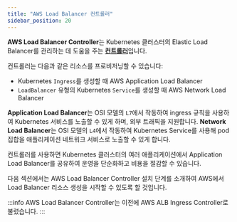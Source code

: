 ```yaml
---
title: "AWS Load Balancer 컨트롤러"
sidebar_position: 20
---
```


**AWS Load Balancer Controller**는 Kubernetes 클러스터의 Elastic Load Balancer를 관리하는 데 도움을 주는 [**컨트롤러**](https://kubernetes.io/docs/concepts/architecture/controller/)입니다.

컨트롤러는 다음과 같은 리소스를 프로비저닝할 수 있습니다:

- Kubernetes `Ingress`를 생성할 때 AWS Application Load Balancer
- `LoadBalancer` 유형의 Kubernetes `Service`를 생성할 때 AWS Network Load Balancer

**Application Load Balancer**는 OSI 모델의 `L7`에서 작동하여 ingress 규칙을 사용하여 Kubernetes 서비스를 노출할 수 있게 하며, 외부 트래픽을 지원합니다. **Network Load Balancer**는 OSI 모델의 `L4`에서 작동하여 Kubernetes Service를 사용해 pod 집합을 애플리케이션 네트워크 서비스로 노출할 수 있게 합니다.

컨트롤러를 사용하면 Kubernetes 클러스터의 여러 애플리케이션에서 Application Load Balancer를 공유하여 운영을 단순화하고 비용을 절감할 수 있습니다.

다음 섹션에서는 AWS Load Balancer Controller 설치 단계를 소개하여 AWS에서 Load Balancer 리소스 생성을 시작할 수 있도록 할 것입니다.

:::info
AWS Load Balancer Controller는 이전에 AWS ALB Ingress Controller로 불렸습니다.
:::